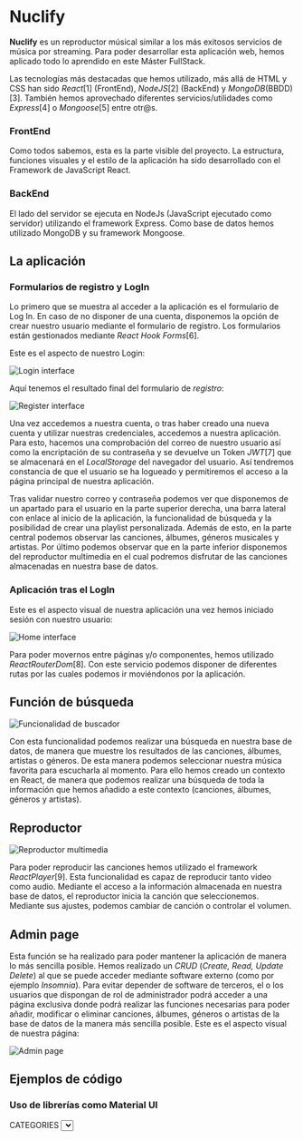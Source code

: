  # **Nuclify**

**Nuclify** es un reproductor músical similar a los más exitosos servicios de música por streaming. Para poder desarrollar esta aplicación web, hemos aplicado todo lo aprendido en este Máster FullStack.

Las tecnologías más destacadas que hemos utilizado, más allá de HTML y CSS han sido *React*[1] (FrontEnd), *NodeJS*[2] (BackEnd) y *MongoDB*(BBDD)[3]. También hemos aprovechado diferentes servicios/utilidades como *Express*[4] o *Mongoose*[5] entre otr@s.

### FrontEnd


Como todos sabemos, esta es la parte visible del proyecto. La estructura, funciones visuales y el estilo de la aplicación ha sido desarrollado con el Framework de JavaScript React. 



### BackEnd

El lado del servidor se ejecuta en NodeJs (JavaScript ejecutado como servidor) utilizando el framework Express. Como base de datos hemos utilizado MongoDB y su framework Mongoose.

## La aplicación

### Formularios de registro y LogIn

Lo primero que se muestra al acceder a la aplicación  es el formulario de Log In. En caso de no disponer de una cuenta, disponemos la opción de crear nuestro usuario mediante el formulario de registro. Los formularios están gestionados mediante  *React Hook Forms*[6].

Este es el aspecto de nuestro Login:

![Login interface](https://i.ibb.co/nLZST7f/Login.jpg)

Aquí tenemos el resultado final del formulario de *registro*: 	

![Register interface](https://i.ibb.co/HBqVytL/register.jpg)

Una vez accedemos a nuestra cuenta, o tras haber creado una nueva cuenta y utilizar nuestras credenciales, accedemos a nuestra aplicación. Para esto, hacemos una comprobación del correo de nuestro usuario así como la encriptación de su contraseña y se devuelve un Token *JWT*[7] que se almacenará en el *LocalStorage* del navegador del usuario. Así tendremos constancia de que el usuario se ha logueado y permitiremos el acceso a la página principal de nuestra aplicación.

Tras validar nuestro correo y contraseña podemos ver que disponemos de un apartado para el usuario en la parte superior derecha, una barra lateral con enlace al inicio de la aplicación, la funcionalidad de búsqueda y la posibilidad de crear una playlist personalizada. Además de esto, en la parte central podemos observar las canciones, álbumes, géneros musicales y artistas. Por último podemos observar que en la parte inferior disponemos del reproductor multimedia en el cual podremos disfrutar de las canciones almacenadas en nuestra base de datos.

### Aplicación tras el LogIn

Este es el aspecto visual de nuestra aplicación una vez hemos iniciado sesión con nuestro usuario:

![Home interface](https://i.ibb.co/Thyv42s/home.jpg)

Para poder movernos entre páginas y/o componentes, hemos utilizado *ReactRouterDom*[8]. Con este servicio podemos disponer de diferentes rutas por las cuales podemos ir moviéndonos por la aplicación.



## Función de búsqueda

![Funcionalidad de buscador](https://i.ibb.co/Rg9Jc3g/Buscador.jpg)

Con esta funcionalidad podemos realizar una búsqueda en nuestra base de datos, de manera que muestre los resultados de las canciones, álbumes, artistas o géneros. De esta manera podemos seleccionar nuestra música favorita para escucharla al momento. Para ello hemos creado un contexto en React, de manera que podemos realizar una búsqueda de toda la información que hemos añadido a este contexto (canciones, álbumes, géneros y artistas).



## Reproductor

![Reproductor multimedia](https://i.ibb.co/ByRhFLd/Repro.jpg)

Para poder reproducir las canciones hemos utilizado el framework *ReactPlayer*[9]. Esta funcionalidad es capaz de reproducir tanto video como audio. Mediante el acceso a la información almacenada en nuestra base de datos, el reproductor inicia la canción que seleccionemos. Mediante sus ajustes, podemos cambiar de canción o controlar el volumen.

## Admin page

Esta función se ha realizado para poder mantener la aplicación de manera lo más sencilla posible. Hemos realizado un *CRUD* (*Create, Read, Update Delete*) al que se puede acceder mediante software externo (como por ejemplo *Insomnia*). Para evitar depender de software de terceros, el o los usuarios que dispongan de rol de administrador podrá acceder a una página exclusiva donde podrá realizar las funciones necesarias para poder añadir, modificar o eliminar canciones, álbumes, géneros o artistas de la base de datos de la manera más sencilla posible. Este es el aspecto visual de nuestra página:

![Admin page](https://i.ibb.co/bFH3Nbk/Admin.jpg) 

## Ejemplos de código


### Uso de librerías como Material UI

<div>
     <FormControl sx={{ m: 1, minWidth: 180 }}>
       <InputLabel className="categoriesContainer" id="categoriesContainer">
         CATEGORIES
       </InputLabel>
       <Select className="selectContainer">
         <MenuItem
           className="menuItem"
           onClick={() => {
             navigate('/', { replace: true });
             setRefresh(true);
           }}
           value={home}
         >
           Home
         </MenuItem>
         <MenuItem
           className="menuItem"
           onClick={() => {
             navigate('songs');
             setRefresh(true);
           }}
           value={songs}
         >
           Songs
         </MenuItem>


### Uso de distintos hooks de react como *useEffect, useState, useForm* y *useContext*

const LoginForm = () => {
 const { register, handleSubmit } = useForm();
 const [errorMessage, setErrorMessage] = useState('');
 const [email, setEmail] = useState('');
 const [password, setPassword] = useState('');
 const navigate = useNavigate();
 
 useEffect(() => {
   setErrorMessage('');
 }, [email, password]);
 
 const onSubmit = async (data) => {
   api('POST', 'login', {
     body: {
       email: data.email,
       password: data.password,
     },
   })
     .then((userSession) => {
       setUserSession(userSession);
       if (userSession.user.role === 'ADMIN') navigate('/adminpage/songs', { replace: true });
       if (userSession.user.role === 'USER') navigate('/', { replace: true });
     })
     .catch((error) => {
       setErrorMessage('Please re-enter valid credentials');
     });
 };
 
 return (
   <div className="form-container">
     <form className="input-container" onSubmit={handleSubmit(onSubmit)}>
       <label>Email address</label>
       &nbsp;
       <input
         className="form-inputs"
         {...register('email', {
           required: true,
           pattern: /^[\w-.]+@([\w-]+\.)+[\w-]{2,4}$/g,
         })}
         type="email"
         placeholder="Enter your email address"
       />


### Función para play music

const PlayListsShow = () => {
 const { id } = useParams();
 const { isPlaying, setIndex, indexSongs, setCountSongs, setPlayListSongs, playListSongs, setPlaying } = usePlayer();
 
 const [listOne, setListOne] = useState([]);
 
 useEffect(() => {
   api('GET', `playlist/${id}`, {}, {}).then((data) => {
     setListOne(data.song);
   });
 }, []);
 
 useEffect(() => {
   setPlayListSongs(listOne);
 }, [listOne, playListSongs]);
 
 useEffect(() => {
   api('GET', `playlist/${id}`, {}, {}).then((data) => {
     setCountSongs(playListSongs[indexSongs].soundUrl);
     setPlaying(false);
   });
 }, [indexSongs, playListSongs]);
#### Y sus distintas funcionalidad (play, stop, next)

 const handlePlayPause = () => {
   setPlaying(!isPlaying);
 };
 
 const handleNext = () => {
   if (playListSongs.length - 1 > indexSongs) {
     setIndex(indexSongs + 1);
   }
 };
 
 const handlePre = () => {
   if (indexSongs > 0) {
     setIndex(indexSongs);
     setIndex(indexSongs - 1);
   }
 };
 
 const handleProgress = (event, newProgress) => {
   setProgress(newProgress);
 };
 const [loopset, setLoop] = useState(false);
 
 useEffect(() => {
   setPlayingQueue(countSongs);
 }, [countSongs, loopset]);
 
 const loop = () => {
   if (!loopset) {
     setLoop(true);
   } else {
     setLoop(false);
   }
   console.log(loopset);
 };
 console.log(loopset);
 
 return (
   <div className="FooterMenuPrincipal-container">
     <ReactPlayer
       url={playingSong}
       playing={isPlaying}
       volume={valueVol / 100}
       width={400}
       height={200}
       onEnded={() => handleNext()}
       onReady={(reactPlayer) => console.log('onReady', reactPlayer.getDuration() / 60)}
       onProgress={() => handleProgress()}
       loop={loopset}
     />
     <SkipPreviousIcon onClick={handlePre} />
     <playIcon />
     {!isPlaying ? (
       <PlayCircleOutlineIcon onClick={handlePlayPause} />
     ) : (
       <PauseCircleOutlineIcon onClick={handlePlayPause} />
     )}
     <SkipNextIcon onClick={handleNext} />
     <RepeatIcon onClick={loop} />
   </div>


## Otros: 

### Testing

Para diversas funcionalidades hemos utilizado el Framework de JavaScript *Jest*[10]. Esta funcionalidad nos permite indicar una serie de funcionalidades y el resultado esperado de las mismas, de modo que Jest revisa la funcionalidad, comprueba si el resultado es el esperado y nos indica si el test es correcto o si por el contrario ha fallado porque la respuesta no ha sido la esperada. Estos tests se llevan a cabo tanto en el FrontEnd como en el BackEnd.

### Librería: Material UI

*Material UI*[11] es una librería que ofrece diferentes posibilidades para mejorar de manera visual nuestra aplicación mediante componentes como iconos , desplegables o incluso calendarios. El uso de esta librería nos ha facilitado la mejora del apartado visual así como la experiencia del usuario a la hora de utilizar nuestra aplicación.

### Deployment:

La aplicación está almacenada en los servicios de *Heroku*[12] y en *SupaBase*[13]


## Tecnologías utilizadas

Aquí dejamos un listado de todas las tecnologías que hemos utilizado en el proyecto:


[1]https://es.reactjs.org/
[2]https://nodejs.org/es/
[3]https://www.mongodb.com/es
[4]https://expressjs.com/es/
[5]https://mongoosejs.com/
[6]https://react-hook-form.com/ 
[7]https://jwt.io/
[8]https://v5.reactrouter.com/
[9]https://www.npmjs.com/package/react-player 
[10]https://jestjs.io/es-ES/ 
[11]https://mui.com/ 
[12]https://www.heroku.com/ 
[13]https://supabase.com/ 
